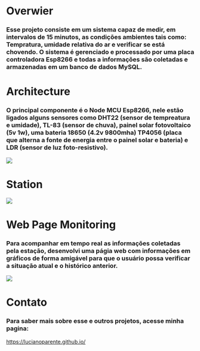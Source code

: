 # Overwier 

### Esse projeto consiste em um sistema capaz de medir, em intervalos de 15 minutos, as condições ambientes tais como: Tempratura, umidade relativa do ar e verificar se está chovendo. O sistema é gerenciado e processado por uma placa controladora Esp8266 e todas a informações são coletadas e armazenadas em um banco de dados MySQL. 

# Architecture

### O principal componente é o Node MCU Esp8266, nele estão ligados alguns sensores como DHT22 (sensor de tempreatura e umidade), TL-83 (sensor de chuva), painel solar fotovoltaico (5v 1w), uma bateria 18650 (4.2v 9800mha) TP4056 (placa que alterna a fonte de energia entre o painel solar e bateria) e LDR (sensor de luz foto-resistivo). 

![](https://github.com/LucianoParente/pics/Escheme.jpg)

# Station

![](https://github.com/LucianoParente/pics/WS_img.jpeg)

# Web Page Monitoring

### Para acompanhar em tempo real as informações coletadas pela estação, desenvolvi uma págia web com informações em gráficos de forma amigável para que o usuário possa verificar a situação atual e o histórico anterior. 

![](https://github.com/LucianoParente/pics/page_sample.png)

# Contato

### Para saber mais sobre esse e outros projetos, acesse minha pagina:
https://lucianoparente.github.io/
